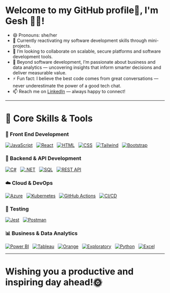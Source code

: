 # Welcome to my GitHub profile👋, I'm Gesh 👩‍💻!

- 😄 Pronouns: she/her
- 🌱 Currently reactivating my software development skills through mini-projects.
- 👯 I’m looking to collaborate on scalable, secure platforms and software development tools.
- 🔭 Beyond software development, I’m passionate about business and data analytics — uncovering insights that inform smarter decisions and deliver measurable value.
- ⚡ Fun fact: I believe the best code comes from great conversations — never underestimate the power of a good tech chat.
- 📫 Reach me on [LinkedIn](https://www.linkedin.com/in/geshnumatee-sowaruth) — always happy to connect!

---

# 🧰 Core Skills & Tools
### 🎨 Front End Development
[![JavaScript](https://img.shields.io/badge/-JavaScript-F7DF1E?logo=javascript&logoColor=black&style=flat)](https://developer.mozilla.org/en-US/docs/Web/JavaScript)&nbsp;&nbsp;
[![React](https://img.shields.io/badge/-React-61DAFB?logo=react&logoColor=black&style=flat)](https://react.dev/)&nbsp;&nbsp;
[![HTML](https://img.shields.io/badge/-HTML5-E34F26?logo=html5&logoColor=white&style=flat)](https://developer.mozilla.org/en-US/docs/Web/HTML)&nbsp;&nbsp;
[![CSS](https://img.shields.io/badge/-CSS-1572B6?logo=css3&logoColor=white&style=flat)](https://developer.mozilla.org/en-US/docs/Web/CSS)&nbsp;&nbsp;
[![Tailwind](https://img.shields.io/badge/-Tailwind-38B2AC?logo=tailwind-css&logoColor=white&style=flat)](https://tailwindcss.com/)&nbsp;&nbsp;
[![Bootstrap](https://img.shields.io/badge/-Bootstrap-7952B3?logo=bootstrap&logoColor=white&style=flat)](https://getbootstrap.com/)

### 🧩 Backend & API Development
[![C#](https://img.shields.io/badge/-C%23-239120?logo=c-sharp&logoColor=white&style=flat)](https://learn.microsoft.com/en-us/dotnet/csharp/)&nbsp;&nbsp;
[![.NET](https://img.shields.io/badge/-.NET-512BD4?logo=dotnet&logoColor=white&style=flat)](https://dotnet.microsoft.com/)&nbsp;&nbsp;
[![SQL](https://img.shields.io/badge/-SQL-4479A1?logo=postgresql&logoColor=white&style=flat)](https://www.postgresql.org/)&nbsp;&nbsp;
[![REST API](https://img.shields.io/badge/-REST%20API-FF6C37?logo=postman&logoColor=white&style=flat)](https://www.postman.com/)&nbsp;&nbsp;

### ☁️ Cloud & DevOps
[![Azure](https://img.shields.io/badge/-Azure-0078D4?logo=microsoft-azure&logoColor=white&style=flat)](https://azure.microsoft.com/)&nbsp;&nbsp;
[![Kubernetes](https://img.shields.io/badge/-Kubernetes-326CE5?logo=kubernetes&logoColor=white&style=flat)](https://kubernetes.io/)&nbsp;&nbsp;
[![GitHub Actions](https://img.shields.io/badge/-GitHub%20Actions-2088FF?logo=github-actions&logoColor=white&style=flat)](https://github.com/features/actions)&nbsp;&nbsp;
[![CI/CD](https://img.shields.io/badge/-CI%2FCD-0A0A0A?logo=git&logoColor=white&style=flat)](https://en.wikipedia.org/wiki/CI/CD)&nbsp;&nbsp;

### 🧪 Testing
[![Jest](https://img.shields.io/badge/-Jest-C21325?logo=jest&logoColor=white&style=flat)](https://jestjs.io/)&nbsp;&nbsp;
[![Postman](https://img.shields.io/badge/-Postman-FF6C37?logo=postman&logoColor=white&style=flat)](https://www.postman.com/)


### 📊 Business & Data Analytics
[![Power BI](https://img.shields.io/badge/-Power%20BI-F2C811?logo=powerbi&logoColor=black&style=flat)](https://powerbi.microsoft.com/)&nbsp;&nbsp;
[![Tableau](https://img.shields.io/badge/-Tableau-E97627?logo=tableau&logoColor=white&style=flat)](https://www.tableau.com/)&nbsp;&nbsp;
[![Orange](https://img.shields.io/badge/-Orange-FF8000?logo=data:image/svg+xml;base64,PHN2ZyBmaWxsPSIjZmZmIiB4bWxucz0iaHR0cDovL3d3dy53My5vcmcvMjAwMC9zdmciIHdpZHRoPSIxNiIgaGVpZ2h0PSIxNiI+PHJlY3Qgd2lkdGg9IjE2IiBoZWlnaHQ9IjE2IiByeD0iOCIvPjwvc3ZnPg==&logoColor=white&style=flat)](https://orangedatamining.com/)&nbsp;&nbsp;
[![Exploratory](https://img.shields.io/badge/-Exploratory-0052CC?logo=data:image/svg+xml;base64,PHN2ZyBmaWxsPSIjZmZmIiB4bWxucz0iaHR0cDovL3d3dy53My5vcmcvMjAwMC9zdmciIHdpZHRoPSIxNiIgaGVpZ2h0PSIxNiI+PHJlY3Qgd2lkdGg9IjE2IiBoZWlnaHQ9IjE2IiByeD0iOCIvPjwvc3ZnPg==&logoColor=white&style=flat)](https://exploratory.io/)&nbsp;&nbsp;
[![Python](https://img.shields.io/badge/-Python-3776AB?logo=python&logoColor=white&style=flat)](https://www.python.org/)&nbsp;&nbsp;
[![Excel](https://img.shields.io/badge/-Excel-217346?logo=microsoft-excel&logoColor=white&style=flat)](https://www.microsoft.com/en-us/microsoft-365/excel)

---

# Wishing you a productive and inspiring day ahead!🌞
